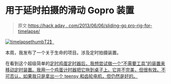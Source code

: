 # 用于延时拍摄的滑动 Gopro 装置

> 原文:[https://hack aday . com/2013/06/06/sliding-go pro-rig-for-timelapse/](https://hackaday.com/2013/06/06/sliding-gopro-rig-for-timelapse/)

[![timelapsethumb](../Images/f6802dbb2fba939e964ded62397d09cf.png)T2】](http://hackaday.com/wp-content/uploads/2013/06/timelapsethumb.jpg)

本周，我发布了一个关于生命的项目。涉及定时拍摄装置。

在看到这个超级简单的[定时鸡蛋定时器后，我想尝试做一个“不需要工具”的装置来移动定时装置。我用一个鸡蛋计时器把它拖到桌子上。它并不完美，但很有效。不可否认，如果我只是拿出一个 teensy 和齿轮电机，但仍然是好的。](http://hackaday.com/2013/06/04/gopro-panning-time-lapse-with-ikea-egg-timer/)